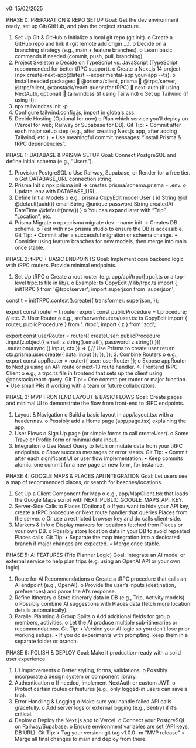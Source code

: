 v0: 15/02/2025

PHASE 0: PREPARATION & REPO SETUP
Goal: Get the dev environment ready, set up Git/GitHub, and plan the project structure.
1.	Set Up Git & GitHub
o	Initialize a local git repo (git init).
o	Create a GitHub repo and link it (git remote add origin ...).
o	Decide on a branching strategy (e.g., main + feature branches).
o	Learn basic commands if needed (commit, push, pull, branching).
2.	Project Skeleton
o	Decide on TypeScript vs. JavaScript (TypeScript recommended for better tRPC support).
o	Create a Next.js 14 project (npx create-next-app@latest --experimental-app your-app --ts).
o	Install needed packages:
	@prisma/client, prisma
	@trpc/server, @trpc/client, @tanstack/react-query (for tRPC)
	next-auth (if using NextAuth, optional)
	tailwindcss (if using Tailwind)
o	Set up Tailwind (if using it):
1.	npx tailwindcss init -p
2.	Configure tailwind.config.js, import in globals.css.
3.	Decide Hosting (Optional for now)
o	Plan which service you’ll deploy on (Vercel for web; Railway or Supabase for DB).
Git Tip:
•	Commit after each major setup step (e.g., after creating Next.js app, after adding Tailwind, etc.).
•	Use meaningful commit messages: “Install Prisma & tRPC dependencies”.
 
PHASE 1: DATABASE & PRISMA SETUP
Goal: Connect PostgreSQL and define initial schema (e.g., “Users”).
1.	Provision PostgreSQL
o	Use Railway, Supabase, or Render for a free tier.
o	Get DATABASE_URL connection string.
2.	Prisma Init
o	npx prisma init → creates prisma/schema.prisma + .env.
o	Update .env with DATABASE_URL.
3.	Define Initial Models
o	e.g.:
prisma
CopyEdit
model User {
  id        String  @id @default(uuid())
  email     String  @unique
  password  String
  createdAt DateTime @default(now())
}
o	You can expand later with “Trip”, “Location”, etc.
4.	Prisma Migrate
o	npx prisma migrate dev --name init → Creates DB schema.
o	Test with npx prisma studio to ensure the DB is accessible.
Git Tip:
•	Commit after a successful migration or schema change.
•	Consider using feature branches for new models, then merge into main once stable.
 
PHASE 2: tRPC + BASIC ENDPOINTS
Goal: Implement core backend logic with tRPC routers. Provide minimal endpoints.
1.	Set Up tRPC
o	Create a root router (e.g. app/api/trpc/[trpc].ts or a top-level trpc.ts file in lib/).
o	Example:
ts
CopyEdit
// lib/trpc.ts
import { initTRPC } from '@trpc/server';
import superjson from 'superjson';

const t = initTRPC.context<YourContext>().create({
  transformer: superjson,
});

export const router = t.router;
export const publicProcedure = t.procedure;
// etc.
2.	User Router
o	e.g., src/server/routers/user.ts:
ts
CopyEdit
import { router, publicProcedure } from '../trpc';
import { z } from 'zod';

export const userRouter = router({
  createUser: publicProcedure
    .input(z.object({ email: z.string().email(), password: z.string() }))
    .mutation(async ({ input, ctx }) => {
      // Use Prisma to create user
      return ctx.prisma.user.create({ data: input });
    }),
});
3.	Combine Routers
o	e.g., export const appRouter = router({ user: userRouter });
o	Expose appRouter to Next.js using an API route or next-13 route handler.
4.	Frontend tRPC Client
o	e.g., a trpc.ts file in frontend that sets up the client using @tanstack/react-query.
Git Tip:
•	One commit per router or major function.
•	Use small PRs if working with a team or future collaborators.
 
PHASE 3: MVP FRONTEND LAYOUT & BASIC FLOWS
Goal: Create pages and minimal UI to demonstrate the flow from front-end to tRPC endpoints.
1.	Layout & Navigation
o	Build a basic layout in app/layout.tsx with a header/nav.
o	Possibly add a Home page (app/page.tsx) explaining the app.
2.	User Flows
o	Sign Up page (or simple forms to call createUser).
o	Some Traveler Profile form or minimal data input.
3.	Integration
o	Use React Query to fetch or mutate data from your tRPC endpoints.
o	Show success messages or error states.
Git Tip:
•	Commit after each significant UI or user flow implementation.
•	Keep commits atomic: one commit for a new page or new form, for instance.
 
PHASE 4: GOOGLE MAPS & PLACES API INTEGRATION
Goal: Let users see a map of recommended places, or search for beaches/locations.
1.	Set Up a Client Component for Map
o	e.g., app/MapClient.tsx that loads the Google Maps script with NEXT_PUBLIC_GOOGLE_MAPS_API_KEY.
2.	Server-Side Calls to Places (Optional)
o	If you want to hide your API key, create a tRPC procedure or Next route handler that queries Places from the server.
o	Or use a restricted browser key and do calls client-side.
3.	Markers & Info
o	Display markers for locations fetched from Places or your own DB.
o	Possibly store location data in your DB to avoid repeated Places calls.
Git Tip:
•	Separate the map integration into a dedicated branch if major changes are expected.
•	Merge once stable.
 
PHASE 5: AI FEATURES (Trip Planner Logic)
Goal: Integrate an AI model or external service to help plan trips (e.g. using an OpenAI API or your own logic).
1.	Route for AI Recommendations
o	Create a tRPC procedure that calls an AI endpoint (e.g., OpenAI).
o	Provide the user’s inputs (destination, preferences) and parse the AI’s response.
2.	Refine Itinerary
o	Store itinerary data in DB (e.g., Trip, Activity models).
o	Possibly combine AI suggestions with Places data (fetch more location details automatically).
3.	Parallel Planning & Group Splits
o	Add additional fields for group members, activities.
o	Let the AI produce multiple sub-itineraries or recommendations.
Git Tip:
•	Version your AI logic so you don’t lose prior working setups.
•	If you do experiments with prompting, keep them in a separate folder or branch.
 
PHASE 6: POLISH & DEPLOY
Goal: Make it production-ready with a solid user experience.
1.	UI Improvements
o	Better styling, forms, validations.
o	Possibly incorporate a design system or component library.
2.	Authentication
o	If needed, implement NextAuth or custom JWT.
o	Protect certain routes or features (e.g., only logged-in users can save a trip).
3.	Error Handling & Logging
o	Make sure you handle failed API calls gracefully.
o	Add server logs or external logging (e.g., Sentry) if it’s critical.
4.	Deploy
o	Deploy the Next.js app to Vercel.
o	Connect your PostgreSQL on Railway/Supabase.
o	Ensure environment variables are set (API keys, DB URL).
Git Tip:
•	Tag your version: git tag v1.0.0 -m "MVP release"
•	Merge all final changes to main and deploy from there.


